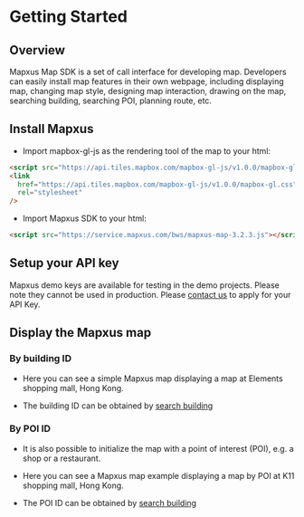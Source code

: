 # Getting Started

## Overview

Mapxus Map SDK is a set of call interface for developing map. Developers can easily install map features in their own webpage, including displaying map, changing map style, designing map interaction, drawing on the map, searching building, searching POI, planning route, etc.


## Install Mapxus

* Import mapbox-gl-js as the rendering tool of the map to your html:

```html
<script src="https://api.tiles.mapbox.com/mapbox-gl-js/v1.0.0/mapbox-gl.js"></script>
<link
  href="https://api.tiles.mapbox.com/mapbox-gl-js/v1.0.0/mapbox-gl.css"
  rel="stylesheet"
/>
```

* Import Mapxus SDK to your html:

```html
<script src="https://service.mapxus.com/bws/mapxus-map-3.2.3.js"></script>
```


## Setup your API key

Mapxus demo keys are available for testing in the demo projects. Please note they cannot be used in production.
Please [contact us](http://www.mapxus.com/contact/) to apply for your API Key.


## Display the Mapxus map

### By building ID

* Here you can see a simple Mapxus map displaying a map at Elements shopping mall, Hong Kong.

* The building ID can be obtained by [search building](https://mapxus.github.io/docs/#/map/web/5-building-search?id=global-search)

<script async src="//jsfiddle.net/Mapxus/1fydz4jk/embed/result,js,css,html/" style="width:100%; height:50vw"></script>


### By POI ID

* It is also possible to initialize the map with a point of interest (POI), e.g. a shop or a restaurant.

* Here you can see a Mapxus map example displaying a map by POI at K11 shopping mall, Hong Kong.

* The POI ID can be obtained by [search building](https://mapxus.github.io/docs/#/map/web/5-building-search?id=global-search)

<script async src="//jsfiddle.net/Mapxus/5gpv96ez/embed/result,js,css,html/"></script>
